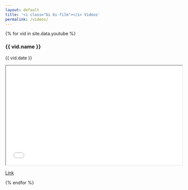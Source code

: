 ```yaml
---
layout: default
title: '<i class="bi bi-film"></i> Videos'
permalink: /videos/
---
```

{% for vid in site.data.youtube %}    
<article class="my-5">
  <h3>{{ vid.name }}</h3>
  <p>{{ vid.date }}</p>
  <div class="text-center video">
    <iframe width="560" height="315" src="{{ vid.video }}" title="YouTube video player" frameborder="2" allow="accelerometer; autoplay; clipboard-write; encrypted-media; gyroscope; picture-in-picture; web-share" referrer="" policy="strict-origin-when-cross-origin" allowfullscreen></iframe>    
  </div>
  <p><a href="{{ vid.video }}" target="_blank">Link</a></p>
</article>
{% endfor %}
